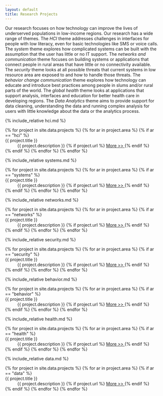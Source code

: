 ```yaml
---
layout: default
title: Research Projects
---
```


Our research focuses on how technology can improve the lives of underserved populations in low-income regions. Our research has a wide range of themes. The *HCI* theme addresses challenges in interfaces for people with low literacy, even for basic technologies like SMS or voice calls. The *system* theme explores how complicated systems can be built with the assumption that the user has little or no IT support. The *networks and communication* theme focuses on building systems or applications that connect people in rural areas that have little or no connectivity available. The *security* theme looks at all possible threats that current systems in low resource area are exposed to and how to handle those threats. The *behavior change communication* theme explores how technology can educate and introduce best practices among people in slums and/or rural parts of the world. The *global health* theme looks at applications that support analysis, interfaces and education for better health care in developing regions. The *Data Analytics* theme aims to provide support for data cleaning, understanding the data and running complex analysis for users with little knowledge about the data or the analytics process.

{% include_relative hci.md %}

<dl class="dl-horizontal">
{% for project in site.data.projects %}
	{% for ar in project.area %}
		{% if ar == "hci" %}
			<dt>{{ project.title }}</dt>
  			<dd>{{ project.description }} {% if project.url %} <a href="{{ project.url |escape }}"> More >> </a> {% endif %}</dd>
		{% endif %}
	{% endfor %}
{% endfor %}
</dl>

{% include_relative systems.md %}

<dl class="dl-horizontal">
{% for project in site.data.projects %}
	{% for ar in project.area %}
		{% if ar == "systems" %}
			<dt>{{ project.title }}</dt>
  			<dd>{{ project.description }} {% if project.url %} <a href="{{ project.url |escape }}"> More >> </a> {% endif %}</dd>
		{% endif %}
	{% endfor %}
{% endfor %}
</dl>

{% include_relative networks.md %}

<dl class="dl-horizontal">
{% for project in site.data.projects %}
	{% for ar in project.area %}
		{% if ar == "networks" %}
			<dt>{{ project.title }}</dt>
  			<dd>{{ project.description }} {% if project.url %} <a href="{{ project.url |escape }}"> More >> </a> {% endif %}</dd>
		{% endif %}
	{% endfor %}
{% endfor %}
</dl>

{% include_relative security.md %}

<dl class="dl-horizontal">
{% for project in site.data.projects %}
	{% for ar in project.area %}
		{% if ar == "security" %}
			<dt>{{ project.title }}</dt>
  			<dd>{{ project.description }} {% if project.url %} <a href="{{ project.url |escape }}"> More >> </a> {% endif %}</dd>
		{% endif %}
	{% endfor %}
{% endfor %}
</dl>

{% include_relative behavior.md %}

<dl class="dl-horizontal">
{% for project in site.data.projects %}
	{% for ar in project.area %}
		{% if ar == "behavior" %}
			<dt>{{ project.title }}</dt>
  			<dd>{{ project.description }} {% if project.url %} <a href="{{ project.url |escape }}"> More >> </a> {% endif %}</dd>
		{% endif %}
	{% endfor %}
{% endfor %}
</dl>


{% include_relative health.md %}

<dl class="dl-horizontal">
{% for project in site.data.projects %}
	{% for ar in project.area %}
		{% if ar == "health" %}
			<dt>{{ project.title }}</dt>
  			<dd>{{ project.description }} {% if project.url %} <a href="{{ project.url |escape }}"> More >> </a> {% endif %}</dd>
		{% endif %}
	{% endfor %}
{% endfor %}
</dl>

{% include_relative data.md %}

<dl class="dl-horizontal">
{% for project in site.data.projects %}
	{% for ar in project.area %}
		{% if ar == "data" %}
			<dt>{{ project.title }}</dt>
  			<dd>{{ project.description }} {% if project.url %} <a href="{{ project.url |escape }}"> More >> </a> {% endif %}</dd>
		{% endif %}
	{% endfor %}
{% endfor %}
</dl>

